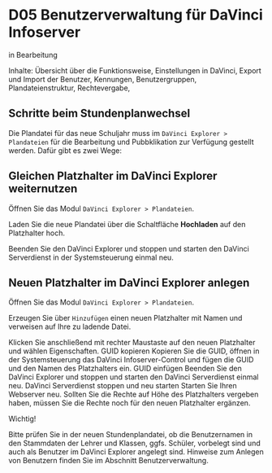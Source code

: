 # D05 Benutzerverwaltung für DaVinci Infoserver

in Bearbeitung

Inhalte: Übersicht über die Funktionsweise, Einstellungen in DaVinci, Export und Import der Benutzer, Kennungen, Benutzergruppen, Plandateienstruktur, Rechtevergabe, 

## Schritte beim Stundenplanwechsel 

Die Plandatei für das neue Schuljahr muss im `DaVinci Explorer > Plandateien` für die Bearbeitung und Pubbklikation zur Verfügung gestellt werden. Dafür gibt es zwei Wege:

## Gleichen Platzhalter im DaVinci Explorer weiternutzen

Öffnen Sie das Modul `DaVinci Explorer > Plandateien`. 

Laden Sie die neue Plandatei über die Schaltfläche **Hochladen** auf den Platzhalter hoch.

Beenden Sie den DaVinci Explorer und stoppen und starten den DaVinci Serverdienst in der Systemsteuerung einmal neu. 

## Neuen Platzhalter im DaVinci Explorer anlegen

Öffnen Sie das Modul `DaVinci Explorer > Plandateien`.

Erzeugen Sie über `Hinzufügen` einen neuen Platzhalter mit Namen  und verweisen auf Ihre zu ladende Datei.

Klicken Sie anschließend mit rechter Maustaste auf den neuen Platzhalter und wählen Eigenschaften. GUID kopieren
    Kopieren Sie die GUID, öffnen in der Systemsteuerung das DaVinci Infoserver-Control und fügen die GUID und den Namen des Platzhalters ein. GUID einfügen
    Beenden Sie den DaVinci Explorer und stoppen und starten den DaVinci Serverdienst einmal neu. DaVinci Serverdienst stoppen und neu starten
    Starten Sie Ihren Webserver neu.
    Sollten Sie die Rechte auf Höhe des Platzhalters vergeben haben, müssen Sie die Rechte noch für den neuen Platzhalter ergänzen.

Wichtig!

Bitte prüfen Sie in der neuen Stundenplandatei, ob die Benutzernamen in den Stammdaten der Lehrer und Klassen, ggfs. Schüler, vorbelegt sind und auch als Benutzer im DaVinci Explorer angelegt sind. Hinweise zum Anlegen von Benutzern finden Sie im Abschnitt Benutzerverwaltung.
